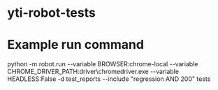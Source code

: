 # yti-robot-tests
# Example run command
python -m robot.run --variable BROWSER:chrome-local --variable CHROME_DRIVER_PATH:driver\chromedriver.exe --variable HEADLESS:False -d test_reports --include "regression AND 200" tests